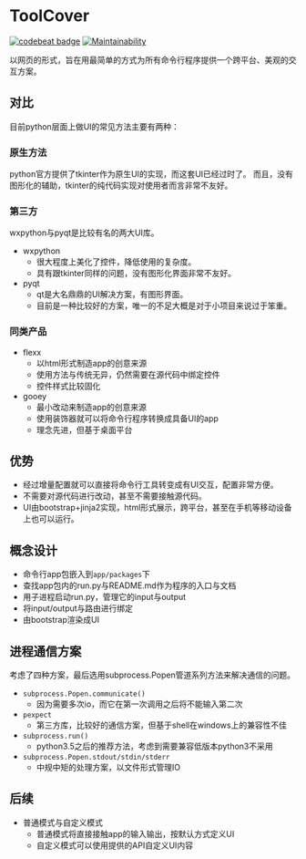 # ToolCover

[![codebeat badge](https://codebeat.co/badges/03386646-bf13-40a4-a8a2-f81cdfef59a2)](https://codebeat.co/projects/github-com-williamfzc-toolcover-master)
[![Maintainability](https://api.codeclimate.com/v1/badges/24dc28bf1389249b3a19/maintainability)](https://codeclimate.com/github/williamfzc/ToolCover/maintainability)

以网页的形式，旨在用最简单的方式为所有命令行程序提供一个跨平台、美观的交互方案。

## 对比

目前python层面上做UI的常见方法主要有两种：

### 原生方法

python官方提供了tkinter作为原生UI的实现，而这套UI已经过时了。
而且，没有图形化的辅助，tkinter的纯代码实现对使用者而言非常不友好。

### 第三方

wxpython与pyqt是比较有名的两大UI库。

- wxpython
    - 很大程度上美化了控件，降低使用的复杂度。
    - 具有跟tkinter同样的问题，没有图形化界面非常不友好。
- pyqt
    - qt是大名鼎鼎的UI解决方案，有图形界面。
    - 目前是一种比较好的方案，唯一的不足大概是对于小项目来说过于笨重。

### 同类产品

- flexx
    - 以html形式制造app的创意来源
    - 使用方法与传统无异，仍然需要在源代码中绑定控件
    - 控件样式比较固化
- gooey
    - 最小改动来制造app的创意来源
    - 使用装饰器就可以将命令行程序转换成具备UI的app
    - 理念先进，但基于桌面平台    

## 优势

- 经过增量配置就可以直接将命令行工具转变成有UI交互，配置非常方便。
- 不需要对源代码进行改动，甚至不需要接触源代码。
- UI由bootstrap+jinja2实现，html形式展示，跨平台，甚至在手机等移动设备上也可以运行。

## 概念设计

- 命令行app包嵌入到`app/packages`下
- 查找app包内的run.py与README.md作为程序的入口与文档
- 用子进程启动run.py，管理它的input与output
- 将input/output与路由进行绑定
- 由bootstrap渲染成UI

## 进程通信方案

考虑了四种方案，最后选用subprocess.Popen管道系列方法来解决通信的问题。

- `subprocess.Popen.communicate()`
    - 因为需要多次io，而它在第一次调用之后将不能输入第二次
- `pexpect`
    - 第三方库，比较好的通信方案，但基于shell在windows上的兼容性不佳
- `subprocess.run()`
    - python3.5之后的推荐方法，考虑到需要兼容低版本python3不采用
- `subprocess.Popen.stdout/stdin/stderr`
    - 中规中矩的处理方案，以文件形式管理IO

## 后续

- 普通模式与自定义模式
    - 普通模式将直接接触app的输入输出，按默认方式定义UI
    - 自定义模式可以使用提供的API自定义UI内容